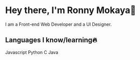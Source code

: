 # Hey there, I'm Ronny Mokaya🤪

I am a Front-end Web Developer and a UI Designer.

## Languages I know/learning🔥
Javascript
Python
C
Java

<!---
Mokowz/Mokowz is a ✨ special ✨ repository because its `README.md` (this file) appears on your GitHub profile.
You can click the Preview link to take a look at your changes.
--->
